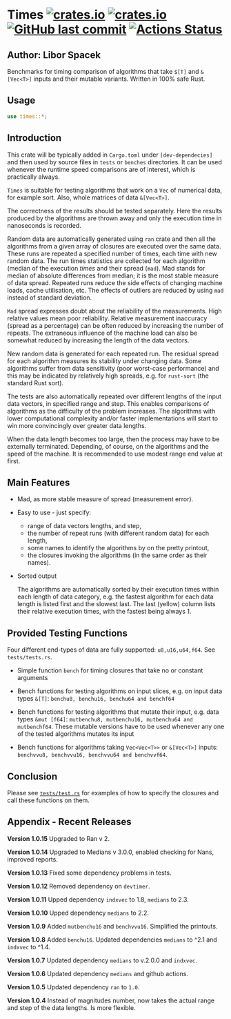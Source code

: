 # Times [![crates.io](https://img.shields.io/crates/v/times?logo=rust)](https://crates.io/crates/times) [![crates.io](https://img.shields.io/crates/d/times?logo=rust)](https://crates.io/crates/times) [![GitHub last commit](https://img.shields.io/github/last-commit/liborty/times/HEAD?logo=github)](https://github.com/liborty/times) [![Actions Status](https://github.com/liborty/times/actions/workflows/test.yml/badge.svg)](https://github.com/liborty/times/actions)

## Author: Libor Spacek

Benchmarks for timing comparison of algorithms that take `$[T]` and `&[Vec<T>]` inputs and their mutable
variants. Written in 100% safe Rust.

## Usage

```rust
use times::*;
```

## Introduction

This crate will be typically added in `Cargo.toml` under `[dev-dependecies]`  and then used by source files in `tests` or `benches` directories. It can be used whenever the runtime speed comparisons are of interest, which is practically always.

`Times` is suitable for testing algorithms that work on a `Vec` of numerical data, for example sort. Also, whole matrices of data `&[Vec<T>]`.

The correctness of the results
should be tested separately. Here the results produced by the algorithms are thrown away and only the execution time in nanoseconds is recorded.

Random data are automatically generated using `ran` crate and then all the algorithms from a given array of closures are executed over the same data. These runs are repeated a specified number of times, each time with new random data. The run times statistics are collected for each algorithm (median of the execution *times* and their spread (`mad`). Mad stands for median of absolute differences from median; it is the most stable measure of data spread. Repeated runs reduce the side effects of changing machine loads, cache utilisation, etc. The effects of outliers are reduced by using `mad` instead of standard deviation.

`Mad` spread expresses doubt about the reliability of the measurements. High relative values mean poor reliability. Relative measurement inaccuracy (spread as a percentage) can be often reduced by increasing the number of repeats. The extraneous influence of the machine load can also be somewhat reduced by increasing the length of the data vectors.

New random data is generated for each repeated run. The residual spread for each algorithm measures its stability under changing data. Some algorithms suffer from data sensitivity (poor worst-case performance) and this may be indicated by relatively high spreads, e.g. for `rust-sort` (the standard Rust sort).

The tests are also automatically repeated over different lengths of the input data vectors, in specified range and step. This enables comparisons of algorithms as the difficulty of the problem increases. The algorithms with lower computational complexity and/or faster implementations will start to win more convincingly over greater data lengths.

When the data length becomes too large, then the process may have to be externally terminated. Depending, of course, on the algorithms and the speed of the machine. It is recommended to use modest range end value at first.

## Main Features

* Mad, as more stable measure of spread (measurement error).

* Easy to use - just specify:
  * range of data vectors lengths, and step,
  * the number of repeat runs (with different random data) for each length,
  * some names to identify the algorithms by on the pretty printout,
  * the closures invoking the algorithms (in the same order as their names).

* Sorted output

    The algorithms are automatically sorted by their execution times within each length of data category, e.g. the fastest algorithm for each data length is listed first and the slowest last. The last (yellow) column lists their relative execution times, with the fastest being always 1.

## Provided Testing Functions

Four different end-types of data are fully supported: `u8,u16,u64,f64`. See `tests/tests.rs`.

* Simple function `bench` for timing closures that take no or constant arguments

* Bench functions for testing algorithms on input slices, e.g. on input data types `&[T]`:
`benchu8, benchu16, benchu64 and benchf64`

* Bench functions for testing algorithms that mutate their input, e.g. data types `&mut [f64]`:
`mutbenchu8, mutbenchu16, mutbenchu64 and mutbenchf64`. These mutable versions have to be used whenever any one of the tested algorithms mutates its input

* Bench functions for algorithms taking `Vec<Vec<T>>` or `&[Vec<T>]` inputs: `benchvvu8, benchvvu16, benchvvu64 and benchvvf64`.

## Conclusion

Please see [`tests/test.rs`](https://github.com/liborty/times/blob/main/tests/tests.rs) for examples of how to specify the closures and call these functions on them.

## Appendix - Recent Releases

**Version 1.0.15** Upgraded to Ran v 2.

**Version 1.0.14** Upgraded to Medians v 3.0.0, enabled checking for Nans, improved reports.

**Version 1.0.13** Fixed some dependency problems in tests.

**Version 1.0.12** Removed dependency on `devtimer`.

**Version 1.0.11** Upped dependency `indxvec` to 1.8, `medians` to 2.3.

**Version 1.0.10** Upped dependency `medians` to 2.2.

**Version 1.0.9** Added `mutbenchu16` and `benchvvu16`. Simplified the printouts.

**Version 1.0.8** Added `benchu16`. Updated dependencies `medians` to ^2.1 and `indxvec` to ^1.4.

**Version 1.0.7** Updated dependency `medians` to v.2.0.0 and `indxvec`.

**Version 1.0.6** Updated dependency `medians` and github actions.

**Version 1.0.5** Updated dependency `ran` to `1.0`.

**Version 1.0.4** Instead of magnitudes number, now takes the actual range and step of the data lengths. Is more flexible.
